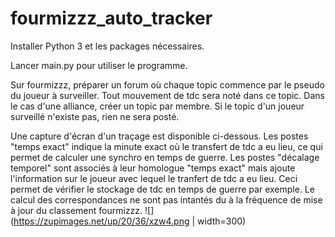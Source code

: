 # fourmizzz_auto_tracker

Installer Python 3 et les packages nécessaires.

Lancer main.py pour utiliser le programme.

Sur fourmizzz, préparer un forum où chaque topic commence par le pseudo du joueur à surveiller.
Tout mouvement de tdc sera noté dans ce topic.
Dans le cas d'une alliance, créer un topic par membre.
Si le topic d'un joueur surveillé n'existe pas, rien ne sera posté.


Une capture d'écran d'un traçage est disponible ci-dessous. Les postes "temps exact" indique la minute exact où le transfert de tdc a eu lieu, ce qui permet de calculer une synchro en temps de guerre. Les postes "décalage temporel" sont associés à leur homologue "temps exact" mais ajoute l'information sur le joueur avec lequel le tranfert de tdc a eu lieu. Ceci permet de vérifier le stockage de tdc en temps de guerre par exemple. Le calcul des correspondances ne sont pas intantés du à la fréquence de mise à jour du classement fourmizzz.
![](https://zupimages.net/up/20/36/xzw4.png | width=300)
